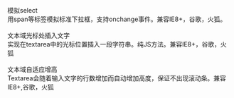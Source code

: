 模拟select</br>
用span等标签模拟标准下拉框，支持onchange事件。兼容IE8+，谷歌，火狐。
</br></br>
文本域光标处插入文字</br>
实现在textarea中的光标位置插入一段字符串。纯JS方法。兼容IE8+，谷歌，火狐
</br></br>
文本域自适应增高</br>
Textarea会随着输入文字的行数增加而自动增加高度，保证不出现滚动条。兼容IE8+,谷歌，火狐
